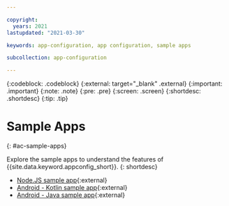 ```yaml
---

copyright:
  years: 2021
lastupdated: "2021-03-30"

keywords: app-configuration, app configuration, sample apps

subcollection: app-configuration

---
```


{:codeblock: .codeblock}
{:external: target="_blank" .external}
{:important: .important}
{:note: .note}
{:pre: .pre}
{:screen: .screen}
{:shortdesc: .shortdesc}
{:tip: .tip}

# Sample Apps
{: #ac-sample-apps}

Explore the sample apps to understand the features of {{site.data.keyword.appconfig_short}}.
{: shortdesc}

- [Node.JS sample app](https://github.com/IBM/appconfiguration-samples/tree/master/nodejs){:external}
- [Android - Kotlin sample app](https://github.com/IBM/appconfiguration-samples/tree/master/android-kotlin){:external}
- [Android - Java sample app](https://github.com/IBM/appconfiguration-samples/tree/master/android-java){:external}

